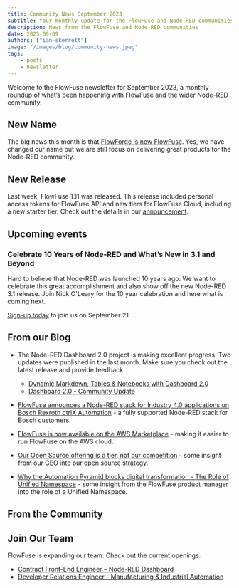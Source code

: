 ```yaml
---
title: Community News September 2023
subtitle: Your monthly update for the FlowFuse and Node-RED communities
description: News from the FlowFuse and Node-RED communities
date: 2023-09-09
authors: ["ian-skerrett"]
image: "/images/blog/community-news.jpeg"
tags:
    - posts
    - newsletter
---
```


Welcome to the FlowFuse newsletter for September 2023, a monthly roundup of what’s been happening with FlowFuse and the wider Node-RED community. 

## New Name

The big news this month is that [FlowForge is now FlowFuse](blog/2023/08/flowforge-is-now-flowfuse/). Yes, we have changed our name but we are still focus on delivering great products for the Node-RED community.

<!--more-->

## New Release

Last week, FlowFuse 1.11 was released. This release included personal access tokens for FlowFuse API and new tiers for FlowFuse Cloud, including a new starter tier.  Check out the details in our [announcement](blog/2023/08/flowfuse-1-11-release/).

## Upcoming events

### Celebrate 10 Years of Node-RED and What’s New in 3.1 and Beyond

Hard to believe that Node-RED was launched 10 years ago. We want to celebrate this great accomplishment and also show off the new Node-RED 3.1 release. Join Nick O'Leary for the 10 year celebration and here what is coming next. 

[Sign-up today](webinars/2023/node-red-10-years/) to join us on September 21. 


## From our Blog

- The Node-RED Dashboard 2.0 project is making excellent progress. Two updates were published in the last month. Make sure you check out the latest release and provide feedback. 
    * [Dynamic Markdown, Tables & Notebooks with Dashboard 2.0](blog/2023/09/dashboard-notebook-layout/)
    * [Dashboard 2.0 - Community Update](https://flowfuse.com/blog/2023/08/dashboard-community-update/)


- [FlowFuse announces a Node-RED stack for Industry 4.0 applications on Bosch Rexroth ctrlX Automation](blog/2023/09/bosch-rexroth-announce/) - a fully supported Node-RED stack for Bosch customers.

- [FlowFuse is now available on the AWS Marketplace](blog/2023/08/aws-marketplace-announce/) - making it easier to run FlowFuse on the AWS cloud.

- [Our Open Source offering is a tier, not our competition](blog/2023/08/open-source-is-a-tier-not-competition/) - some insight from our CEO into our open source strategy.

- [Why the Automation Pyramid blocks digital transformation - The Role of Unified Namespace](blog/2023/08/uns-article/) - some insight from the FlowFuse product manager into the role of a Unified Namespace.

## From the Community




## Join Our Team
FlowFuse is expanding our team. Check out the current openings:

- [Contract Front-End Engineer – Node-RED Dashboard](https://boards.greenhouse.io/flowfuse/jobs/4911532004)
- [Developer Relations Engineer - Manufacturing & Industrial Automation](https://boards.greenhouse.io/flowfuse/jobs/4958271004)
